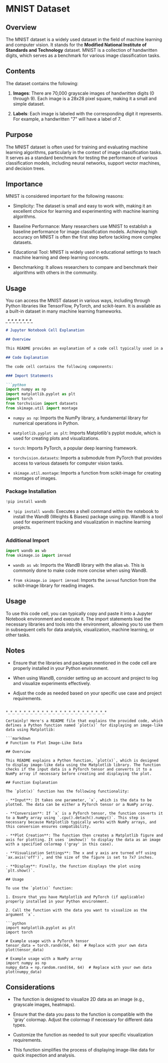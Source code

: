 # MNIST Dataset

## Overview

The MNIST dataset is a widely used dataset in the field of machine learning and computer vision. It stands for the **Modified National Institute of Standards and Technology** dataset. MNIST is a collection of handwritten digits, which serves as a benchmark for various image classification tasks.

## Contents

The dataset contains the following:

1. **Images**: There are 70,000 grayscale images of handwritten digits (0 through 9). Each image is a 28x28 pixel square, making it a small and simple dataset.

2. **Labels**: Each image is labeled with the corresponding digit it represents. For example, a handwritten "7" will have a label of 7.

## Purpose

The MNIST dataset is often used for training and evaluating machine learning algorithms, particularly in the context of image classification tasks. It serves as a standard benchmark for testing the performance of various classification models, including neural networks, support vector machines, and decision trees.

## Importance

MNIST is considered important for the following reasons:

- Simplicity: The dataset is small and easy to work with, making it an excellent choice for learning and experimenting with machine learning algorithms.

- Baseline Performance: Many researchers use MNIST to establish a baseline performance for image classification models. Achieving high accuracy on MNIST is often the first step before tackling more complex datasets.

- Educational Tool: MNIST is widely used in educational settings to teach machine learning and deep learning concepts.

- Benchmarking: It allows researchers to compare and benchmark their algorithms with others in the community.

## Usage

You can access the MNIST dataset in various ways, including through Python libraries like TensorFlow, PyTorch, and scikit-learn. It is available as a built-in dataset in many machine learning frameworks.

*_*_*_*_*_*_*_*_*_*_*_*_*_*_*_*_*_*_*_*_*_*_*

```markdown
# Jupyter Notebook Cell Explanation

## Overview

This README provides an explanation of a code cell typically used in a Jupyter Notebook environment. The cell imports Python libraries and installs a package using pip. It is common to use such cells to set up the environment and import necessary libraries before executing code.

## Code Explanation

The code cell contains the following components:

### Import Statements

```python
import numpy as np
import matplotlib.pyplot as plt
import torch
from torchvision import datasets
from skimage.util import montage
```

- `numpy as np`: Imports the NumPy library, a fundamental library for numerical operations in Python.

- `matplotlib.pyplot as plt`: Imports Matplotlib's pyplot module, which is used for creating plots and visualizations.

- `torch`: Imports PyTorch, a popular deep learning framework.

- `torchvision.datasets`: Imports a submodule from PyTorch that provides access to various datasets for computer vision tasks.

- `skimage.util.montage`: Imports a function from scikit-image for creating montages of images.

### Package Installation

```python
!pip install wandb
```

- `!pip install wandb`: Executes a shell command within the notebook to install the WandB (Weights & Biases) package using pip. WandB is a tool used for experiment tracking and visualization in machine learning projects.

### Additional Import

```python
import wandb as wb
from skimage.io import imread
```

- `wandb as wb`: Imports the WandB library with the alias `wb`. This is commonly done to make code more concise when using WandB.

- `from skimage.io import imread`: Imports the `imread` function from the scikit-image library for reading images.

## Usage

To use this code cell, you can typically copy and paste it into a Jupyter Notebook environment and execute it. The import statements load the necessary libraries and tools into the environment, allowing you to use them in subsequent cells for data analysis, visualization, machine learning, or other tasks.

## Notes

- Ensure that the libraries and packages mentioned in the code cell are properly installed in your Python environment.

- When using WandB, consider setting up an account and project to log and visualize experiments effectively.

- Adjust the code as needed based on your specific use case and project requirements.
```

*_*_*_*_*_*_*_*_*_*_*_*_*_*_*_*_*_*_*_*_*_*_*

Certainly! Here's a README file that explains the provided code, which defines a Python function named `plot(x)` for displaying an image-like data using Matplotlib:

```markdown
# Function to Plot Image-Like Data

## Overview

This README explains a Python function, `plot(x)`, which is designed to display image-like data using the Matplotlib library. The function checks if the input data is a PyTorch tensor and converts it to a NumPy array if necessary before creating and displaying the plot.

## Function Explanation

The `plot(x)` function has the following functionality:

- **Input**: It takes one parameter, `x`, which is the data to be plotted. The data can be either a PyTorch tensor or a NumPy array.

- **Conversion**: If `x` is a PyTorch tensor, the function converts it to a NumPy array using `.cpu().detach().numpy()`. This step is necessary because Matplotlib typically works with NumPy arrays, and this conversion ensures compatibility.

- **Plot Creation**: The function then creates a Matplotlib figure and axis for plotting. It uses `imshow()` to display the data as an image with a specified colormap ('gray' in this case).

- **Visualization Settings**: The x and y axis are turned off using `ax.axis('off')`, and the size of the figure is set to 7x7 inches.

- **Display**: Finally, the function displays the plot using `plt.show()`.

## Usage

To use the `plot(x)` function:

1. Ensure that you have Matplotlib and PyTorch (if applicable) properly installed in your Python environment.

2. Call the function with the data you want to visualize as the argument `x`.

```python
import matplotlib.pyplot as plt
import torch

# Example usage with a PyTorch tensor
tensor_data = torch.randn(64, 64)  # Replace with your own data
plot(tensor_data)

# Example usage with a NumPy array
import numpy as np
numpy_data = np.random.rand(64, 64)  # Replace with your own data
plot(numpy_data)
```

## Considerations

- The function is designed to visualize 2D data as an image (e.g., grayscale images, heatmaps).

- Ensure that the data you pass to the function is compatible with the 'gray' colormap. Adjust the colormap if necessary for different data types.

- Customize the function as needed to suit your specific visualization requirements.

- This function simplifies the process of displaying image-like data for quick inspection and analysis.
```
